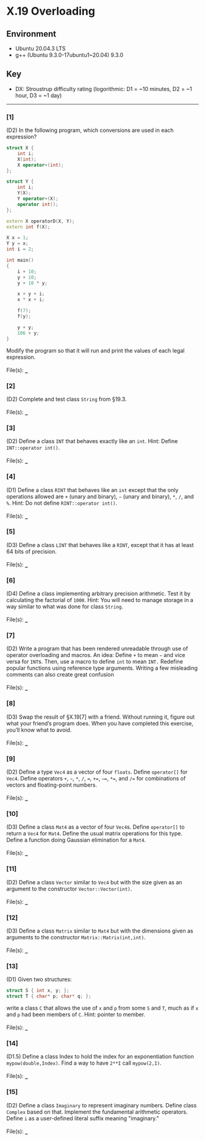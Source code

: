 # X.19 Overloading

## Environment
- Ubuntu 20.04.3 LTS
- g++ (Ubuntu 9.3.0-17ubuntu1~20.04) 9.3.0

## Key
- DX: Stroustrup difficulty rating (logorithmic: D1 = ~10 minutes, D2 = ~1 hour, D3 = ~1 day)

---

### \[1\]
(D2) In the following program, which conversions are used in each expression?
```C++
struct X {
    int i;
    X(int);
    X operator+(int);
};

struct Y {
    int i;
    Y(X);
    Y operator+(X);
    operator int();
};

extern X operatorD(X, Y);
extern int f(X);

X x = 1;
Y y = x;
int i = 2;

int main()
{
    i + 10;
    y + 10;
    y + 10 * y;

    x + y + i;
    x * x + i;

    f(7);
    f(y);

    y + y;
    106 + y;
}
```
Modify the program so that it will run and print the values of each legal expression.\
\
File(s): [`_`](./)

### \[2\]
(D2) Complete and test class `String` from §19.3.\
\
File(s): [`_`](./)

### \[3\]
(D2) Define a class `INT` that behaves exactly like an `int`. Hint: Define `INT::operator int()`.\
\
File(s): [`_`](./)

### \[4\]
(D1) Define a class `RINT` that behaves like an `int` except that the only operations allowed are `+` (unary and binary), `−` (unary and binary), `*`, `/`, and `%`. Hint: Do not define `RINT::operator int()`.\
\
File(s): [`_`](./)

### \[5\]
(D3) Define a class `LINT` that behaves like a `RINT`, except that it has at least 64 bits of precision.\
\
File(s): [`_`](./)

### \[6\]
(D4) Define a class implementing arbitrary precision arithmetic. Test it by calculating the factorial of `1000`. Hint: You will need to manage storage in a way similar to what was done for class `String`.\
\
File(s): [`_`](./)

### \[7\]
(D2) Write a program that has been rendered unreadable through use of operator overloading and macros. An idea: Define `+` to mean `−` and vice versa for `INT`s. Then, use a macro to define `int` to mean `INT.` Redefine popular functions using reference type arguments. Writing a few misleading comments can also create great confusion\
\
File(s): [`_`](./)

### \[8\]
(D3) Swap the result of §X.19\[7\] with a friend. Without running it, figure out what your friend’s program does. When you have completed this exercise, you’ll know what to avoid.\
\
File(s): [`_`](./)

### \[9\]
(D2) Define a type `Vec4` as a vector of four `floats`. Define `operator[]` for `Vec4`. Define operators `+`, `−`, `*`, `/`, `=`, `+=`, `−=`, `*=`, and `/=` for combinations of vectors and floating-point numbers.\
\
File(s): [`_`](./)

### \[10\]
(D3) Define a class `Mat4` as a vector of four `Vec4`s. Define `operator[]` to return a `Vec4` for `Mat4`. Define the usual matrix operations for this type. Define a function doing Gaussian elimination for a `Mat4`.\
\
File(s): [`_`](./)

### \[11\]
(D2) Define a class `Vector` similar to `Vec4` but with the size given as an argument to the constructor `Vector::Vector(int)`.\
\
File(s): [`_`](./)

### \[12\]
(D3) Define a class `Matrix` similar to `Mat4` but with the dimensions given as arguments to the constructor `Matrix::Matrix(int,int)`.\
\
File(s): [`_`](./)

### \[13\]
(D1) Given two structures:
```C++
struct S { int x, y; };
struct T { char* p; char* q; };
```
write a class `C` that allows the use of `x` and `p` from some `S` and `T`, much as if `x` and `p` had been members of `C`. Hint: pointer to member.\
\
File(s): [`_`](./)

### \[14\]
(D1.5) Define a class Index to hold the index for an exponentiation function `mypow(double,Index)`. Find a way to have `2**I` call `mypow(2,I)`.\
\
File(s): [`_`](./)

### \[15\]
(D2) Define a class `Imaginary` to represent imaginary numbers. Define class `Complex` based on that. Implement the fundamental arithmetic operators. Define `i` as a user-defined literal suffix meaning "imaginary."\
\
File(s): [`_`](./)
